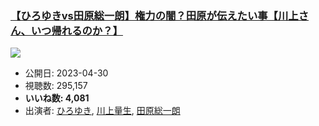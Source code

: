 ### [【ひろゆきvs田原総一朗】権力の闇？田原が伝えたい事【川上さん、いつ帰れるのか？】](https://www.youtube.com/watch?v=i1JHO1DL__A)
[![](https://img.youtube.com/vi/i1JHO1DL__A/hqdefault.jpg)](https://www.youtube.com/watch?v=i1JHO1DL__A)
-   公開日: 2023-04-30
-   視聴数: 295,157
-   **いいね数: 4,081**
-   出演者: [ひろゆき](/rehacq_fan/people/ひろゆき "wikilink"), [川上量生](/rehacq_fan/people/川上量生 "wikilink"), [田原総一朗](/rehacq_fan/people/田原総一朗 "wikilink")

